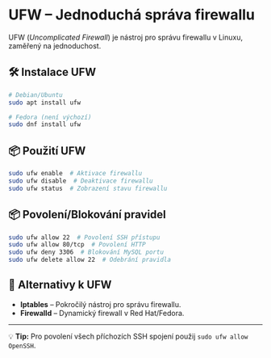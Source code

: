 # UFW – Jednoduchá správa firewallu

UFW (*Uncomplicated Firewall*) je nástroj pro správu firewallu v Linuxu, zaměřený na jednoduchost.

## 🛠 Instalace UFW
```bash
# Debian/Ubuntu
sudo apt install ufw

# Fedora (není výchozí)
sudo dnf install ufw
```

## 📦 Použití UFW
```bash
sudo ufw enable  # Aktivace firewallu
sudo ufw disable  # Deaktivace firewallu
sudo ufw status  # Zobrazení stavu firewallu
```

## 📦 Povolení/Blokování pravidel
```bash
sudo ufw allow 22  # Povolení SSH přístupu
sudo ufw allow 80/tcp  # Povolení HTTP
sudo ufw deny 3306  # Blokování MySQL portu
sudo ufw delete allow 22  # Odebrání pravidla
```

## 🔄 Alternativy k UFW
- **Iptables** – Pokročilý nástroj pro správu firewallu.
- **Firewalld** – Dynamický firewall v Red Hat/Fedora.

---
💡 **Tip:** Pro povolení všech příchozích SSH spojení použij `sudo ufw allow OpenSSH`.
